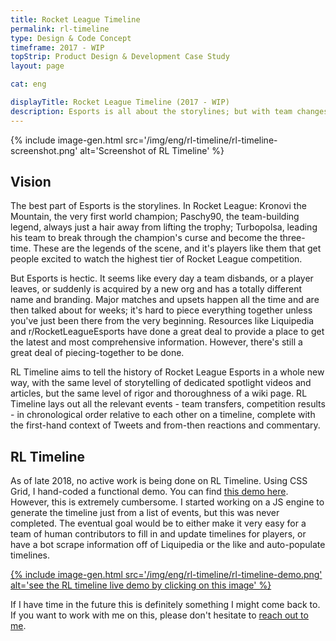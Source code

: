 ```yaml
---
title: Rocket League Timeline
permalink: rl-timeline
type: Design & Code Concept
timeframe: 2017 - WIP
topStrip: Product Design & Development Case Study
layout: page

cat: eng

displayTitle: Rocket League Timeline (2017 - WIP)
description: Esports is all about the storylines; but with team changes and roster shuffles several times a year, they're hard to follow. RL Timeline is a concept for a way to see RL History in a whole new way.
---
```


{% include image-gen.html src='/img/eng/rl-timeline/rl-timeline-screenshot.png' alt='Screenshot of RL Timeline' %}

## Vision

The best part of Esports is the storylines. In Rocket League: Kronovi the Mountain, the very first world champion; Paschy90, the team-building legend, always just a hair away from lifting the trophy; Turbopolsa, leading his team to break through the champion's curse and become the three-time. These are the legends of the scene, and it's players like them that get people excited to watch the highest tier of Rocket League competition.

But Esports is hectic. It seems like every day a team disbands, or a player leaves, or suddenly is acquired by a new org and has a totally different name and branding. Major matches and upsets happen all the time and are then talked about for weeks; it's hard to piece everything together unless you've just been there from the very beginning. Resources like Liquipedia and r/RocketLeagueEsports have done a great deal to provide a place to get the latest and most comprehensive information. However, there's still a great deal of piecing-together to be done.

RL Timeline aims to tell the history of Rocket League Esports in a whole new way, with the same level of storytelling of dedicated spotlight videos and articles, but the same level of rigor and thoroughness of a wiki page. RL Timeline lays out all the relevant events - team transfers, competition results - in chronological order relative to each other on a timeline, complete with the first-hand context of Tweets and from-then reactions and commentary.

## RL Timeline

As of late 2018, no active work is being done on RL Timeline. Using CSS Grid, I hand-coded a functional demo. You can find [this demo here](http://wwsalmon.com/rl-timeline/0-1/webdemo/kronovi.html). However, this is extremely cumbersome. I started working on a JS engine to generate the timeline just from a list of events, but this was never completed. The eventual goal would be to either make it very easy for a team of human contributors to fill in and update timelines for players, or have a bot scrape information off of Liquipedia or the like and auto-populate timelines.

<div>
<a href='http://wwsalmon.com/rl-timeline/0-1/webdemo/kronovi.html'>
{% include image-gen.html src='/img/eng/rl-timeline/rl-timeline-demo.png' alt='see the RL timeline live demo by clicking on this image' %}
</a>
</div>

If I have time in the future this is definitely something I might come back to. If you want to work with me on this, please don't hesitate to [reach out to me](/contact).
